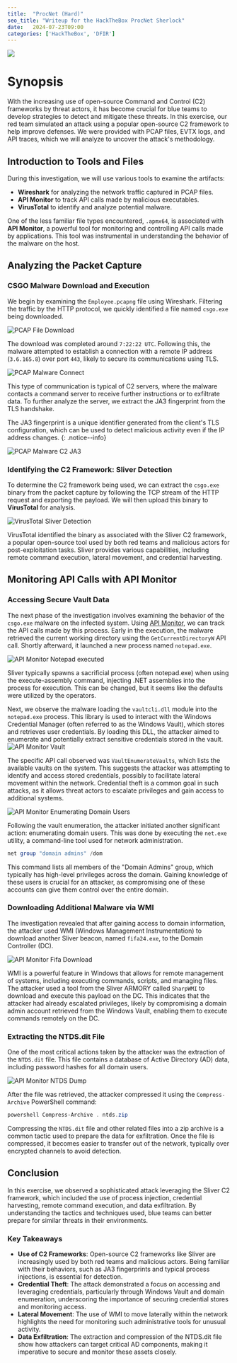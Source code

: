 ```yaml
---
title:  "ProcNet (Hard)"
seo_title: "Writeup for the HackTheBox ProcNet Sherlock"
date:   2024-07-23T09:00
categories: ['HackTheBox', 'DFIR']
---
```


![](/assets/images/headers/procnet.png)

# Synopsis

With the increasing use of open-source Command and Control (C2) frameworks by threat actors, it has become crucial for blue teams to develop strategies to detect and mitigate these threats. In this exercise, our red team simulated an attack using a popular open-source C2 framework to help improve defenses. We were provided with PCAP files, EVTX logs, and API traces, which we will analyze to uncover the attack's methodology. 

## Introduction to Tools and Files
During this investigation, we will use various tools to examine the artifacts:
- **Wireshark** for analyzing the network traffic captured in PCAP files.
- **API Monitor** to track API calls made by malicious executables.
- **VirusTotal** to identify and analyze potential malware.

One of the less familiar file types encountered, `.apmx64`, is associated with **API Monitor**, a powerful tool for monitoring and controlling API calls made by applications. This tool was instrumental in understanding the behavior of the malware on the host.

## Analyzing the Packet Capture
### CSGO Malware Download and Execution
We begin by examining the `Employee.pcapng` file using Wireshark. Filtering the traffic by the HTTP protocol, we quickly identified a file named `csgo.exe` being downloaded.

![PCAP File Download](/assets/images/writeups/procnet/pcap-download-file.png)

The download was completed around `7:22:22 UTC`. Following this, the malware attempted to establish a connection with a remote IP address (`3.6.165.8`) over port `443`, likely to secure its communications using TLS.

![PCAP Malware Connect](/assets/images/writeups/procnet/pcap-malware-connect.png)

This type of communication is typical of C2 servers, where the malware contacts a command server to receive further instructions or to exfiltrate data. To further analyze the server, we extract the JA3 fingerprint from the TLS handshake. 

The JA3 fingerprint is a unique identifier generated from the client's TLS configuration, which can be used to detect malicious activity even if the IP address changes.
{: .notice--info}

![PCAP Malware C2 JA3](/assets/images/writeups/procnet/pcap-c2-ja3.png)

### Identifying the C2 Framework: Sliver Detection
To determine the C2 framework being used, we can extract the `csgo.exe` binary from the packet capture by following the TCP stream of the HTTP request and exporting the payload. We will then upload this binary to **VirusTotal** for analysis.

![VirusTotal Sliver Detection](/assets/images/writeups/procnet/virustotal-sliver-beacon.png)

VirusTotal identified the binary as associated with the Sliver C2 framework, a popular open-source tool used by both red teams and malicious actors for post-exploitation tasks. Sliver provides various capabilities, including remote command execution, lateral movement, and credential harvesting.

## Monitoring API Calls with API Monitor
### Accessing Secure Vault Data
The next phase of the investigation involves examining the behavior of the `csgo.exe` malware on the infected system. Using [API Monitor](http://www.rohitab.com/apimonitor), we can track the API calls made by this process. Early in the execution, the malware retrieved the current working directory using the `GetCurrentDirectoryW` API call. Shortly afterward, it launched a new process named `notepad.exe`.

![API Monitor Notepad executed](/assets/images/writeups/procnet/apimonitor-notepad.png)

Sliver typically spawns a sacrificial process (often notepad.exe) when using the execute-assembly command, injecting .NET assemblies into the process for execution.  This can be changed, but it seems like the defaults were utilized by the operators.

Next, we observe the malware loading the `vaultcli.dll` module into the `notepad.exe` process. This library is used to interact with the Windows Credential Manager (often referred to as the Windows Vault), which stores and retrieves user credentials. By loading this DLL, the attacker aimed to enumerate and potentially extract sensitive credentials stored in the vault.
![API Monitor Vault](/assets/images/writeups/procnet/apimonitor-vault.png)

The specific API call observed was `VaultEnumerateVaults`, which lists the available vaults on the system. This suggests the attacker was attempting to identify and access stored credentials, possibly to facilitate lateral movement within the network. Credential theft is a common goal in such attacks, as it allows threat actors to escalate privileges and gain access to additional systems.

![API Monitor Enumerating Domain Users](/assets/images/writeups/procnet/apimonitor-enumerate.png)

Following the vault enumeration, the attacker initiated another significant action: enumerating domain users. This was done by executing the `net.exe` utility, a command-line tool used for network administration.

```powershell
net group "domain admins" /dom
```

This command lists all members of the "Domain Admins" group, which typically has high-level privileges across the domain. Gaining knowledge of these users is crucial for an attacker, as compromising one of these accounts can give them control over the entire domain.

### Downloading Additional Malware via WMI
The investigation revealed that after gaining access to domain information, the attacker used WMI (Windows Management Instrumentation) to download another Sliver beacon, named `fifa24.exe`, to the Domain Controller (DC).

![API Monitor Fifa Download](/assets/images/writeups/procnet/apimonitor-fifa-download.png)

WMI is a powerful feature in Windows that allows for remote management of systems, including executing commands, scripts, and managing files. The attacker used a tool from the Sliver ARMORY called `SharpWMI` to download and execute this payload on the DC. This indicates that the attacker had already escalated privileges, likely by compromising a domain admin account retrieved from the Windows Vault, enabling them to execute commands remotely on the DC.

### Extracting the NTDS.dit File
One of the most critical actions taken by the attacker was the extraction of the `NTDS.dit` file. This file contains a database of Active Directory (AD) data, including password hashes for all domain users.

![API Monitor NTDS Dump](/assets/images/writeups/procnet/apimonitor-dump.png)

After the file was retrieved, the attacker compressed it using the `Compress-Archive` PowerShell command:

```powershell
powershell Compress-Archive . ntds.zip
```

Compressing the `NTDS.dit` file and other related files into a zip archive is a common tactic used to prepare the data for exfiltration. Once the file is compressed, it becomes easier to transfer out of the network, typically over encrypted channels to avoid detection.

## Conclusion
In this exercise, we observed a sophisticated attack leveraging the Sliver C2 framework, which included the use of process injection, credential harvesting, remote command execution, and data exfiltration. By understanding the tactics and techniques used, blue teams can better prepare for similar threats in their environments.

### Key Takeaways

- **Use of C2 Frameworks**: Open-source C2 frameworks like Sliver are increasingly used by both red teams and malicious actors. Being familiar with their behaviors, such as JA3 fingerprints and typical process injections, is essential for detection.
- **Credential Theft**: The attack demonstrated a focus on accessing and leveraging credentials, particularly through Windows Vault and domain enumeration, underscoring the importance of securing credential stores and monitoring access.
- **Lateral Movement**: The use of WMI to move laterally within the network highlights the need for monitoring such administrative tools for unusual activity.
- **Data Exfiltration**: The extraction and compression of the NTDS.dit file show how attackers can target critical AD components, making it imperative to secure and monitor these assets closely.
